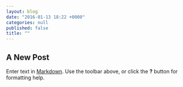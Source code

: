 ```yaml
---
layout: blog
date: "2016-01-13 18:22 +0000"
categories: null
published: false
title: ""
---
```


## A New Post

Enter text in [Markdown](http://daringfireball.net/projects/markdown/). Use the toolbar above, or click the **?** button for formatting help.
